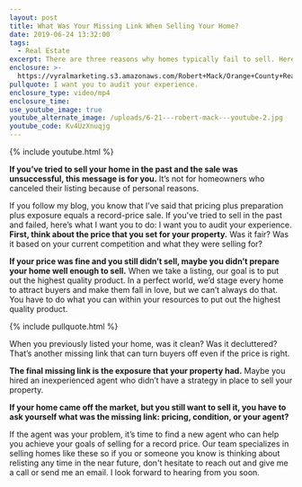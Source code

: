 ```yaml
---
layout: post
title: What Was Your Missing Link When Selling Your Home?
date: 2019-06-24 13:32:00
tags:
  - Real Estate
excerpt: There are three reasons why homes typically fail to sell. Here they are.
enclosure: >-
  https://vyralmarketing.s3.amazonaws.com/Robert+Mack/Orange+County+Real+Estate+Agent-+What+Was+Your+Missing+Link+When+Selling+Your+Home_.mp4
pullquote: I want you to audit your experience.
enclosure_type: video/mp4
enclosure_time:
use_youtube_image: true
youtube_alternate_image: /uploads/6-21---robert-mack---youtube-2.jpg
youtube_code: Kv4UzXnuqjg
---
```


{% include youtube.html %}

**If you’ve tried to sell your home in the past and the sale was unsuccessful, this message is for you.** It’s not for homeowners who canceled their listing because of personal reasons.

If you follow my blog, you know that I’ve said that pricing plus preparation plus exposure equals a record-price sale. If you've tried to sell in the past and failed, here’s what I want you to do: I want you to audit your experience. **First, think about the price that you set for your property.** Was it fair? Was it based on your current competition and what they were selling for?

**If your price was fine and you still didn’t sell, maybe you didn’t prepare your home well enough to sell.** When we take a listing, our goal is to put out the highest quality product. In a perfect world, we’d stage every home to attract buyers and make them fall in love, but we can’t always do that. You have to do what you can within your resources to put out the highest quality product.

{% include pullquote.html %}

When you previously listed your home, was it clean? Was it decluttered? That’s another missing link that can turn buyers off even if the price is right.

**The final missing link is the exposure that your property had.** Maybe you hired an inexperienced agent who didn’t have a strategy in place to sell your property.

**If your home came off the market, but you still want to sell it, you have to ask yourself what was the missing link: pricing, condition, or your agent?**

If the agent was your problem, it’s time to find a new agent who can help you achieve your goals of selling for a record price. Our team specializes in selling homes like these so if you or someone you know is thinking about relisting any time in the near future, don't hesitate to reach out and give me a call or send me an email. I look forward to hearing from you soon.